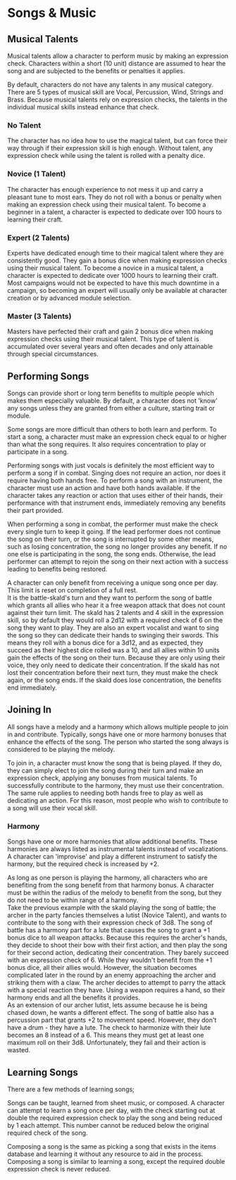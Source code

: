# Songs & Music

## Musical Talents

<div class="triangle-line"></div>

Musical talents allow a character to perform music by making an expression check. Characters within a short (10 unit) distance are assumed to hear the song and are subjected to the benefits or penalties it applies.

By default, characters do not have any talents in any musical category. There are 5 types of musical skill are Vocal, Percussion, Wind, Strings and Brass. Because musical talents rely on expression checks, the talents in the individual musical skills instead enhance that check.

### No Talent
The character has no idea how to use the magical talent, but can force their way through if their expression skill is high enough. Without talent, any expression check while using the talent is rolled with a penalty dice.

### Novice (1 Talent)
The character has enough experience to not mess it up and carry a pleasant tune to most ears. They do not roll with a bonus or penalty when making an expression check using their musical talent. To become a beginner in a talent, a character is expected to dedicate over 100 hours to learning their craft.

### Expert (2 Talents)
Experts have dedicated enough time to their magical talent where they are consistently good. They gain a bonus dice when making expression checks using their musical talent. To become a novice in a musical talent, a character is expected to dedicate over 1000 hours to learning their craft. Most campaigns would not be expected to have this much downtime in a campaign, so becoming an expert will usually only be available at character creation or by advanced module selection.

### Master (3 Talents)
Masters have perfected their craft and gain 2 bonus dice when making expression checks using their musical talent. This type of talent is accumulated over several years and often decades and only attainable through special circumstances.


## Performing Songs

<div class="triangle-line"></div>

Songs can provide short or long term benefits to multiple people which makes them especially valuable. By default, a character does not 'know' any songs unless they are granted from either a culture, starting trait or module.

Some songs are more difficult than others to both learn and perform. To start a song, a character must make an expression check equal to or higher than what the song requires. It also requires concentration to play or participate in a song.

Performing songs with just vocals is definitely the most efficient way to perform a song if in combat. Singing does not require an action, nor does it require having both hands free. To perform a song with an instrument, the character must use an action and have both hands available. If the character takes any reaction or action that uses either of their hands, their performance with that instrument ends, immediately removing any benefits their part provided.

When performing a song in combat, the performer must make the check every single turn to keep it going. If the lead performer does not continue the song on their turn, or the song is interrupted by some other means, such as losing concentration, the song no longer provides any benefit. If no one else is participating in the song, the song ends. Otherwise, the lead performer can attempt to rejoin the song on their next action with a success leading to benefits being restored.

<div class="note-box">
A character can only benefit from receiving a unique song once per day. This limit is reset on completion of a full rest. 
</div>

<div class="example-box">
    It is the battle-skald's turn and they want to perform the song of battle which grants all allies who hear it a free weapon attack that does not count against their turn limit. The skald has 2 talents and 4 skill in the expression skill, so by default they would roll a 2d12 with a required check of 6 on the song they want to play. They are also an expert vocalist and want to sing the song so they can dedicate their hands to swinging their swords. This means they roll with a bonus dice for a 3d12, and as expected, they succeed as their highest dice rolled was a 10, and all allies within 10 units gain the effects of the song on their turn. Because they are only using their voice, they only need to dedicate their concentration. If the skald has not lost their concentration before their next turn, they must make the check again, or the song ends. If the skald does lose concentration, the benefits end immediately.  
</div>


## Joining In

<div class="triangle-line"></div>

All songs have a melody and a harmony which allows multiple people to join in and contribute. Typically, songs have one or more harmony bonuses that enhance the effects of the song. The person who started the song always is considered to be playing the melody.

To join in, a character must know the song that is being played. If they do, they can simply elect to join the song during their turn and make an expression check, applying any bonuses from musical talents. To successfully contribute to the harmony, they must use their concentration. The same rule applies to needing both hands free to play as well as dedicating an action. For this reason, most people who wish to contribute to a song will use their vocal skill.

### Harmony

Songs have one or more harmonies that allow additional benefits. These harmonies are always listed as instrumental talents instead of vocalizations. A character can 'improvise' and play a different instrument to satisfy the harmony, but the required check is increased by +2. 

<div class="note-box">
   As long as one person is playing the harmony, all characters who are benefiting from the song benefit from that harmony bonus. A character must be within the radius of the melody to benefit from the song, but they do not need to be within range of a harmony.  
</div>

<div class="example-box">
    Take the previous example with the skald playing the song of battle; the archer in the party fancies themselves a lutist (Novice Talent), and wants to contribute to the song with their expression check of 3d8. The song of battle has a harmony part for a lute that causes the song to grant a +1 bonus dice to all weapon attacks. Because this requires the archer's hands, they decide to shoot their bow with their first action, and then play the song for their second action, dedicating their concentration. They barely succeed with an expression check of 6. While they wouldn't benefit from the +1 bonus dice, all their allies would. However, the situation becomes complicated later in the round by an enemy approaching the archer and striking them with a claw. The archer decides to attempt to parry the attack with a special reaction they have. Using a weapon requires a hand, so their harmony ends and all the benefits it provides.
</div>

<div class="example-box">
    As an extension of our archer lutist, lets assume because he is being chased down, he wants a different effect. The song of battle also has a percussion part that grants +2 to movement speed. However, they don't have a drum - they have a lute. The check to harmonize with their lute becomes an 8 instead of a 6. This means they must get at least one maximum roll on their 3d8. Unfortunately, they fail and their action is wasted.
</div>

<div class="triangle-line"></div>

## Learning Songs

There are a few methods of learning songs;

Songs can be taught, learned from sheet music, or composed. A character can attempt to learn a song once per day, with the check starting out at double the required expression check to play the song and being reduced by 1 each attempt. This number cannot be reduced below the original required check of the song. 

Composing a song is the same as picking a song that exists in the items database and learning it without any resource to aid in the process. Composing a song is similar to learning a song, except the required double expression check is never reduced.

